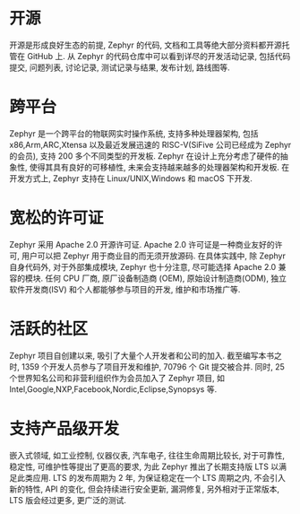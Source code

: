 
# 开源

开源是形成良好生态的前提, Zephyr 的代码, 文档和工具等绝大部分资料都开源托管在 GitHub 上. 从 Zephyr 的代码仓库中可以看到详尽的开发活动记录, 包括代码提交, 问题列表, 讨论记录, 测试记录与结果, 发布计划, 路线图等.

# 跨平台

Zephyr 是一个跨平台的物联网实时操作系统, 支持多种处理器架构, 包括 x86,Arm,ARC,Xtensa 以及最近发展迅速的 RISC-V(SiFive 公司已经成为 Zephyr 的会员)​, 支持 200 多个不同类型的开发板. Zephyr 在设计上充分考虑了硬件的抽象性, 使得其具有良好的可移植性, 未来会支持越来越多的处理器架构和开发板. 在开发方式上, Zephyr 支持在 Linux/UNIX,Windows 和 macOS 下开发.

# 宽松的许可证

Zephyr 采用 Apache 2.0 开源许可证. Apache 2.0 许可证是一种商业友好的许可, 用户可以把 Zephyr 用于商业目的而无须开放源码. 在具体实践中, 除 Zephyr 自身代码外, 对于外部集成模块, Zephyr 也十分注意, 尽可能选择 Apache 2.0 兼容的模块. 任何 CPU 厂商, 原厂设备制造商 (OEM), 原始设计制造商(ODM), 独立软件开发商(ISV) 和个人都能够参与项目的开发, 维护和市场推广等.

# 活跃的社区

Zephyr 项目自创建以来, 吸引了大量个人开发者和公司的加入. 截至编写本书之时, 1359 个开发人员参与了项目开发和维护, 70796 个 Git 提交被合并. 同时, 25 个世界知名公司和非营利组织作为会员加入了 Zephyr 项目, 如 Intel,Google,NXP,Facebook,Nordic,Eclipse,Synopsys 等.

# 支持产品级开发

嵌入式领域, 如工业控制, 仪器仪表, 汽车电子, 往往生命周期比较长, 对于可靠性, 稳定性, 可维护性等提出了更高的要求, 为此 Zephyr 推出了长期支持版 LTS 以满足此类应用. LTS 的发布周期为 2 年, 为保证稳定在一个 LTS 周期之内, 不会引入新的特性, API 的变化, 但会持续进行安全更新, 漏洞修复, 另外相对于正常版本, LTS 版会经过更多, 更广泛的测试.